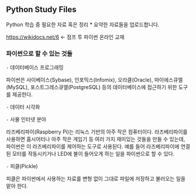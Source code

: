 ## Python Study Files 

Python 학습 중 필요한 자료 혹은 정리 * 요약한 자료들을 업로드합니다. 

https://wikidocs.net/6 $\leftarrow$ 점프 투 파이썬 온라인 교재

### 파이썬으로 할 수 있는 것들 

`-` 데이터베이스 프로그래밍

파이썬은 사이베이스(Sybase), 인포믹스(Infomix), 오라클(Oracle), 마이에스큐엘(MySQL), 포스트그레스큐엘(PostgreSQL) 등의 데이터베이스에 접근하기 위한 도구를 제공한다. 

`-` 데이터 시각화 

`-` 사물 인터넷 분야

라즈베리파이(Raspberry Pi)는 리눅스 기반의 아주 작은 컴퓨터이다. 라즈베리파이를 사용하면 홈시어터나 아주 작은 게임기 등 여러 가지 재미있는 것들을 만들 수 있는데, 파이썬은 이 라즈베리파이를 제어하는 도구로 사용된다. 예를 들어 라즈베리파이에 연결된 모터를 작동시키거나 LED에 불이 들어오게 하는 일을 파이썬으로 할 수 있다.

`-` 피클(Pickle)

피클은 파이썬에서 사용하는 자료를 변형 없이 그대로 파일에 저장하고 불러오는 일을 맡아 한다.